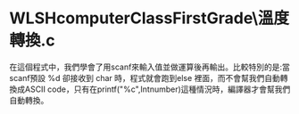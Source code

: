 # WLSHcomputerClassFirstGrade\溫度轉換.c
在這個程式中，我們學會了用scanf來輸入值並做運算後再輸出。比較特別的是:當scanf預設 %d 卻接收到 char 時，程式就會跑到else 裡面，而不會幫我們自動轉換成ASCII code，只有在printf("%c",Intnumber)這種情況時，編譯器才會幫我們自動轉換。